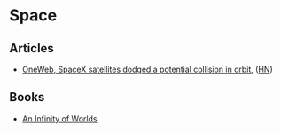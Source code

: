 # Space

## Articles

- [OneWeb, SpaceX satellites dodged a potential collision in orbit](https://www.theverge.com/2021/4/9/22374262/oneweb-spacex-satellites-dodged-potential-collision-orbit-space-force), ([HN](https://news.ycombinator.com/item?id=26770815))

## Books

- [An Infinity of Worlds](https://mitpress.mit.edu/books/infinity-worlds)

